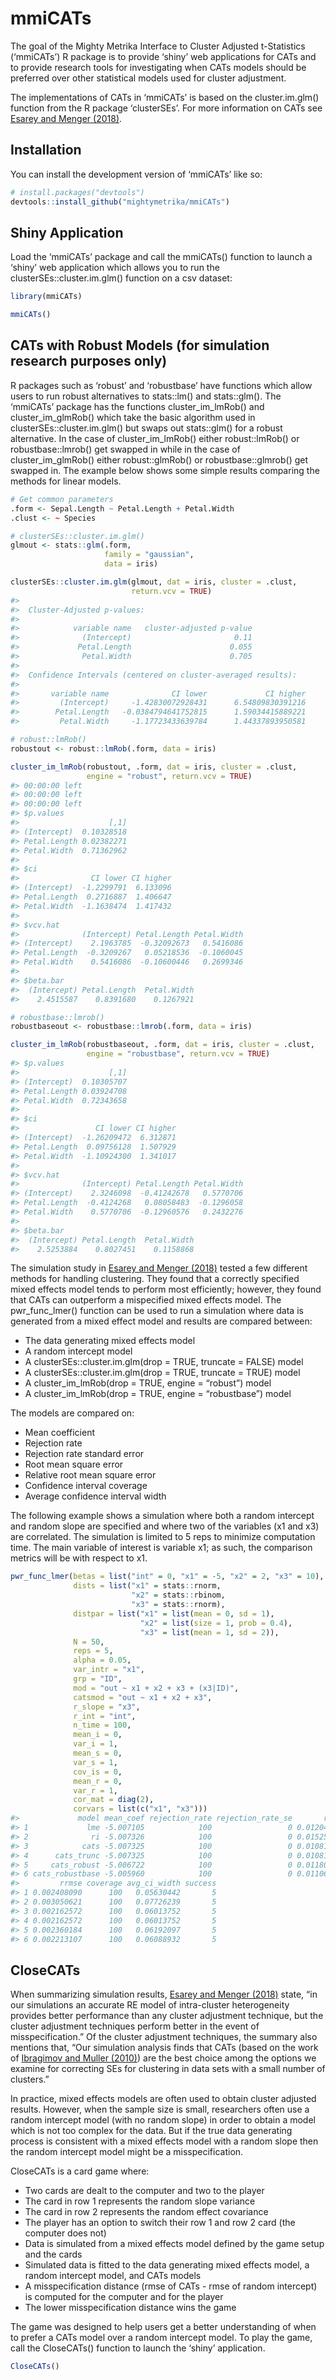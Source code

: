 
<!-- README.md is generated from README.Rmd. Please edit that file -->

# mmiCATs

<!-- badges: start -->
<!-- badges: end -->

The goal of the Mighty Metrika Interface to Cluster Adjusted
t-Statistics (‘mmiCATs’) R package is to provide ‘shiny’ web
applications for CATs and to provide research tools for investigating
when CATs models should be preferred over other statistical models used
for cluster adjustment.

The implementations of CATs in ‘mmiCATs’ is based on the
cluster.im.glm() function from the R package ‘clusterSEs’. For more
information on CATs see [Esarey and Menger
(2018)](https://doi.org/10.1017/psrm.2017.42).

## Installation

You can install the development version of ‘mmiCATs’ like so:

``` r
# install.packages("devtools")
devtools::install_github("mightymetrika/mmiCATs")
```

## Shiny Application

Load the ‘mmiCATs’ package and call the mmiCATs() function to launch a
‘shiny’ web application which allows you to run the
clusterSEs::cluster.im.glm() function on a csv dataset:

``` r
library(mmiCATs)
```

``` r
mmiCATs()
```

## CATs with Robust Models (for simulation research purposes only)

R packages such as ‘robust’ and ‘robustbase’ have functions which allow
users to run robust alternatives to stats::lm() and stats::glm(). The
‘mmiCATs’ package has the functions cluster_im_lmRob() and
cluster_im_glmRob() which take the basic algorithm used in
clusterSEs::cluster.im.glm() but swaps out stats::glm() for a robust
alternative. In the case of cluster_im_lmRob() either robust::lmRob() or
robustbase::lmrob() get swapped in while in the case of
cluster_im_glmRob() either robust::glmRob() or robustbase::glmrob() get
swapped in. The example below shows some simple results comparing the
methods for linear models.

``` r
# Get common parameters
.form <- Sepal.Length ~ Petal.Length + Petal.Width
.clust <- ~ Species

# clusterSEs::cluster.im.glm()
glmout <- stats::glm(.form,
                     family = "gaussian",
                     data = iris)

clusterSEs::cluster.im.glm(glmout, dat = iris, cluster = .clust,
                           return.vcv = TRUE)
#> 
#>  Cluster-Adjusted p-values:  
#>  
#>            variable name   cluster-adjusted p-value
#>              (Intercept)                       0.11
#>             Petal.Length                      0.055
#>              Petal.Width                      0.705
#> 
#>  Confidence Intervals (centered on cluster-averaged results): 
#>  
#>       variable name              CI lower             CI higher
#>         (Intercept)     -1.42830072928431      6.54809830391216
#>        Petal.Length   -0.0384794641752815      1.59034415889221
#>         Petal.Width     -1.17723433639784      1.44337893950581

# robust::lmRob()
robustout <- robust::lmRob(.form, data = iris)

cluster_im_lmRob(robustout, .form, dat = iris, cluster = .clust,
                 engine = "robust", return.vcv = TRUE)
#> 00:00:00 left
#> 00:00:00 left
#> 00:00:00 left
#> $p.values
#>                    [,1]
#> (Intercept)  0.10328518
#> Petal.Length 0.02382271
#> Petal.Width  0.71362962
#> 
#> $ci
#>                CI lower CI higher
#> (Intercept)  -1.2299791  6.133096
#> Petal.Length  0.2716887  1.406647
#> Petal.Width  -1.1638474  1.417432
#> 
#> $vcv.hat
#>              (Intercept) Petal.Length Petal.Width
#> (Intercept)    2.1963785  -0.32092673   0.5416086
#> Petal.Length  -0.3209267   0.05218536  -0.1060045
#> Petal.Width    0.5416086  -0.10600446   0.2699346
#> 
#> $beta.bar
#>  (Intercept) Petal.Length  Petal.Width 
#>    2.4515587    0.8391680    0.1267921

# robustbase::lmrob()
robustbaseout <- robustbase::lmrob(.form, data = iris)

cluster_im_lmRob(robustbaseout, .form, dat = iris, cluster = .clust,
                 engine = "robustbase", return.vcv = TRUE)
#> $p.values
#>                    [,1]
#> (Intercept)  0.10305707
#> Petal.Length 0.03924708
#> Petal.Width  0.72343658
#> 
#> $ci
#>                 CI lower CI higher
#> (Intercept)  -1.26209472  6.312871
#> Petal.Length  0.09756128  1.507929
#> Petal.Width  -1.10924300  1.341017
#> 
#> $vcv.hat
#>              (Intercept) Petal.Length Petal.Width
#> (Intercept)    2.3246098  -0.41242678   0.5770706
#> Petal.Length  -0.4124268   0.08058483  -0.1296058
#> Petal.Width    0.5770706  -0.12960576   0.2432276
#> 
#> $beta.bar
#>  (Intercept) Petal.Length  Petal.Width 
#>    2.5253884    0.8027451    0.1158868
```

The simulation study in [Esarey and Menger
(2018)](https://doi.org/10.1017/psrm.2017.42) tested a few different
methods for handling clustering. They found that a correctly specified
mixed effects model tends to perform most efficiently; however, they
found that CATs can outperform a mispecified mixed effects model. The
pwr_func_lmer() function can be used to run a simulation where data is
generated from a mixed effect model and results are compared between:

- The data generating mixed effects model
- A random intercept model
- A clusterSEs::cluster.im.glm(drop = TRUE, truncate = FALSE) model
- A clusterSEs::cluster.im.glm(drop = TRUE, truncate = TRUE) model
- A cluster_im_lmRob(drop = TRUE, engine = “robust”) model
- A cluster_im_lmRob(drop = TRUE, engine = “robustbase”) model

The models are compared on:

- Mean coefficient
- Rejection rate
- Rejection rate standard error
- Root mean square error
- Relative root mean square error
- Confidence interval coverage
- Average confidence interval width

The following example shows a simulation where both a random intercept
and random slope are specified and where two of the variables (x1 and
x3) are correlated. The simulation is limited to 5 reps to minimize
computation time. The main variable of interest is variable x1; as such,
the comparison metrics will be with respect to x1.

``` r
pwr_func_lmer(betas = list("int" = 0, "x1" = -5, "x2" = 2, "x3" = 10),
              dists = list("x1" = stats::rnorm,
                           "x2" = stats::rbinom,
                           "x3" = stats::rnorm),
              distpar = list("x1" = list(mean = 0, sd = 1),
                             "x2" = list(size = 1, prob = 0.4),
                             "x3" = list(mean = 1, sd = 2)),
              N = 50,
              reps = 5,
              alpha = 0.05,
              var_intr = "x1",
              grp = "ID",
              mod = "out ~ x1 + x2 + x3 + (x3|ID)",
              catsmod = "out ~ x1 + x2 + x3",
              r_slope = "x3",
              r_int = "int",
              n_time = 100,
              mean_i = 0,
              var_i = 1,
              mean_s = 0,
              var_s = 1,
              cov_is = 0,
              mean_r = 0,
              var_r = 1,
              cor_mat = diag(2),
              corvars = list(c("x1", "x3")))
#>             model mean_coef rejection_rate rejection_rate_se       rmse
#> 1             lme -5.007105            100                 0 0.01204045
#> 2              ri -5.007326            100                 0 0.01525310
#> 3            cats -5.007325            100                 0 0.01081286
#> 4      cats_trunc -5.007325            100                 0 0.01081286
#> 5     cats_robust -5.006722            100                 0 0.01180092
#> 6 cats_robustbase -5.005960            100                 0 0.01106553
#>         rrmse coverage avg_ci_width success
#> 1 0.002408090      100   0.05630442       5
#> 2 0.003050621      100   0.07726239       5
#> 3 0.002162572      100   0.06013752       5
#> 4 0.002162572      100   0.06013752       5
#> 5 0.002360184      100   0.06192097       5
#> 6 0.002213107      100   0.06088932       5
```

## CloseCATs

When summarizing simulation results, [Esarey and Menger
(2018)](https://doi.org/10.1017/psrm.2017.42) state, “in our simulations
an accurate RE model of intra-cluster heterogeneity provides better
performance than any cluster adjustment technique, but the cluster
adjustment techniques perform better in the event of misspecification.”
Of the cluster adjustment techniques, the summary also mentions that,
“Our simulation analysis finds that CATs (based on the work of
[Ibragimov and Muller (2010)](https://doi.org/10.1198/jbes.2009.08046))
are the best choice among the options we examine for correcting SEs for
clustering in data sets with a small number of clusters.”

In practice, mixed effects models are often used to obtain cluster
adjusted results. However, when the sample size is small, researchers
often use a random intercept model (with no random slope) in order to
obtain a model which is not too complex for the data. But if the true
data generating process is consistent with a mixed effects model with a
random slope then the random intercept model might be a
misspecification.

CloseCATs is a card game where:

- Two cards are dealt to the computer and two to the player
- The card in row 1 represents the random slope variance
- The card in row 2 represents the random effect covariance
- The player has an option to switch their row 1 and row 2 card (the
  computer does not)
- Data is simulated from a mixed effects model defined by the game setup
  and the cards
- Simulated data is fitted to the data generating mixed effects model, a
  random intercept model, and CATs models
- A misspecification distance (rmse of CATs - rmse of random intercept)
  is computed for the computer and for the player
- The lower misspecification distance wins the game

The game was designed to help users get a better understanding of when
to prefer a CATs model over a random intercept model. To play the game,
call the CloseCATs() function to launch the ‘shiny’ application.

``` r
CloseCATs()
```
